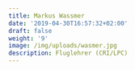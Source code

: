 ```yaml
---
title: Markus Wassmer
date: '2019-04-30T16:57:32+02:00'
draft: false
weight: '9'
image: /img/uploads/wasmer.jpg
description: Fluglehrer (CRI/LPC)
---
```


